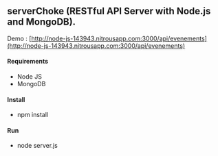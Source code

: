 
## serverChoke (RESTful API Server with Node.js and MongoDB).

Demo : [http://node-js-143943.nitrousapp.com:3000/api/evenements](http://node-js-143943.nitrousapp.com:3000/api/evenements)

#### Requirements
* Node JS
* MongoDB

#### Install
* npm install

#### Run
* node server.js
